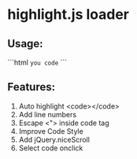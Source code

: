 # highlight.js loader

<h2>Usage:</h2>
```html
<head>
<link rel="stylesheet" href="styles/monokai_sublime.css">
<script src="highlight.pack.js"></script>
<script src="highlightjs_loader.js"></script>
</head>

<body>
<code>you code</code>
</body>
```

<h2>Features:</h2>
<ol>
<li>Auto highlight &lt;code&gt;&lt;/code&gt;</li>
<li>Add line numbers</li>
<li>Escape &lt;&quot;&gt; inside code tag</li>
<li>Improve Code Style</li>
<li>Add jQuery.niceScroll</li>
<li>Select code onclick</li>
</ol>
